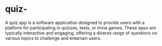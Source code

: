 # quiz-
 A quiz app is a software application designed to provide users with a platform for participating in quizzes, tests, or trivia games. These apps are typically interactive and engaging, offering a diverse range of questions on various topics to challenge and entertain users.
